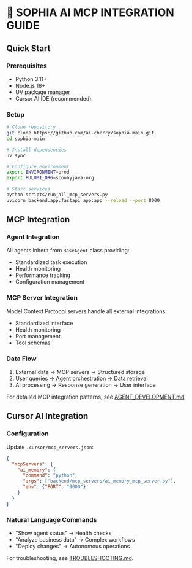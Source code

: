 # 🔄 SOPHIA AI MCP INTEGRATION GUIDE

## Quick Start

### Prerequisites
- Python 3.11+
- Node.js 18+
- UV package manager
- Cursor AI IDE (recommended)

### Setup
```bash
# Clone repository
git clone https://github.com/ai-cherry/sophia-main.git
cd sophia-main

# Install dependencies
uv sync

# Configure environment
export ENVIRONMENT=prod
export PULUMI_ORG=scoobyjava-org

# Start services
python scripts/run_all_mcp_servers.py
uvicorn backend.app.fastapi_app:app --reload --port 8000
```

## MCP Integration

### Agent Integration
All agents inherit from `BaseAgent` class providing:
- Standardized task execution
- Health monitoring
- Performance tracking
- Configuration management

### MCP Server Integration
Model Context Protocol servers handle all external integrations:
- Standardized interface
- Health monitoring
- Port management
- Tool schemas

### Data Flow
1. External data → MCP servers → Structured storage
2. User queries → Agent orchestration → Data retrieval
3. AI processing → Response generation → User interface

For detailed MCP integration patterns, see [AGENT_DEVELOPMENT.md](AGENT_DEVELOPMENT.md).

## Cursor AI Integration

### Configuration
Update `.cursor/mcp_servers.json`:
```json
{
  "mcpServers": {
    "ai_memory": {
      "command": "python",
      "args": ["backend/mcp_servers/ai_memory_mcp_server.py"],
      "env": {"PORT": "9000"}
    }
  }
}
```

### Natural Language Commands
- "Show agent status" → Health checks
- "Analyze business data" → Complex workflows
- "Deploy changes" → Autonomous operations

For troubleshooting, see [TROUBLESHOOTING.md](TROUBLESHOOTING.md).
